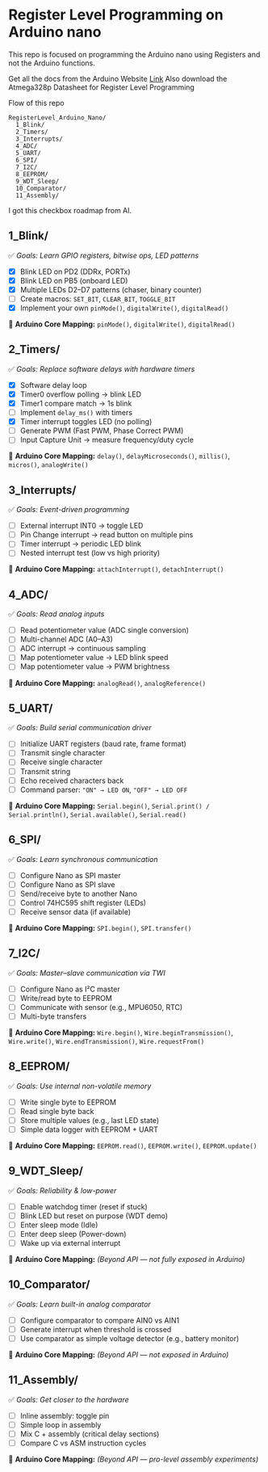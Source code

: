# Register Level Programming on Arduino nano
This repo is focused on programming the Arduino nano using Registers and not the Arduino functions.  

Get all the docs from the Arduino Website [Link](https://docs.arduino.cc/hardware/nano/)
Also download the Atmega328p Datasheet for Register Level Programming

Flow of this repo  
```
RegisterLevel_Arduino_Nano/
  1_Blink/
  2_Timers/
  3_Interrupts/
  4_ADC/
  5_UART/
  6_SPI/
  7_I2C/
  8_EEPROM/
  9_WDT_Sleep/
  10_Comparator/
  11_Assembly/
```
I got this checkbox roadmap from AI.  

## **1_Blink/**
✅ *Goals: Learn GPIO registers, bitwise ops, LED patterns*

- [X] Blink LED on PD2 (DDRx, PORTx)  
- [X] Blink LED on PB5 (onboard LED)  
- [X] Multiple LEDs D2–D7 patterns (chaser, binary counter)  
- [ ] Create macros: `SET_BIT`, `CLEAR_BIT`, `TOGGLE_BIT`  
- [X] Implement your own `pinMode()`, `digitalWrite()`, `digitalRead()`  

🔗 **Arduino Core Mapping:** `pinMode()`, `digitalWrite()`, `digitalRead()`

## **2_Timers/**
✅ *Goals: Replace software delays with hardware timers*

- [X] Software delay loop  
- [X] Timer0 overflow polling → blink LED  
- [X] Timer1 compare match → 1s blink  
- [ ] Implement `delay_ms()` with timers  
- [X] Timer interrupt toggles LED (no polling)  
- [ ] Generate PWM (Fast PWM, Phase Correct PWM)  
- [ ] Input Capture Unit → measure frequency/duty cycle  

🔗 **Arduino Core Mapping:** `delay()`, `delayMicroseconds()`, `millis()`, `micros()`, `analogWrite()`

## **3_Interrupts/**
✅ *Goals: Event-driven programming*

- [ ] External interrupt INT0 → toggle LED  
- [ ] Pin Change interrupt → read button on multiple pins  
- [ ] Timer interrupt → periodic LED blink  
- [ ] Nested interrupt test (low vs high priority)  

🔗 **Arduino Core Mapping:** `attachInterrupt()`, `detachInterrupt()`

## **4_ADC/**
✅ *Goals: Read analog inputs*

- [ ] Read potentiometer value (ADC single conversion)  
- [ ] Multi-channel ADC (A0–A3)  
- [ ] ADC interrupt → continuous sampling  
- [ ] Map potentiometer value → LED blink speed  
- [ ] Map potentiometer value → PWM brightness  

🔗 **Arduino Core Mapping:** `analogRead()`, `analogReference()`

## **5_UART/**
✅ *Goals: Build serial communication driver*

- [ ] Initialize UART registers (baud rate, frame format)  
- [ ] Transmit single character  
- [ ] Receive single character  
- [ ] Transmit string  
- [ ] Echo received characters back  
- [ ] Command parser: `"ON" → LED ON`, `"OFF" → LED OFF`  

🔗 **Arduino Core Mapping:** `Serial.begin()`, `Serial.print() / Serial.println()`, `Serial.available()`, `Serial.read()`

## **6_SPI/**
✅ *Goals: Learn synchronous communication*

- [ ] Configure Nano as SPI master  
- [ ] Configure Nano as SPI slave  
- [ ] Send/receive byte to another Nano  
- [ ] Control 74HC595 shift register (LEDs)  
- [ ] Receive sensor data (if available)  

🔗 **Arduino Core Mapping:** `SPI.begin()`, `SPI.transfer()`

## **7_I2C/**
✅ *Goals: Master–slave communication via TWI*

- [ ] Configure Nano as I²C master  
- [ ] Write/read byte to EEPROM  
- [ ] Communicate with sensor (e.g., MPU6050, RTC)  
- [ ] Multi-byte transfers  

🔗 **Arduino Core Mapping:** `Wire.begin()`, `Wire.beginTransmission()`, `Wire.write()`, `Wire.endTransmission()`, `Wire.requestFrom()`

## **8_EEPROM/**
✅ *Goals: Use internal non-volatile memory*

- [ ] Write single byte to EEPROM  
- [ ] Read single byte back  
- [ ] Store multiple values (e.g., last LED state)  
- [ ] Simple data logger with EEPROM + UART  

🔗 **Arduino Core Mapping:** `EEPROM.read()`, `EEPROM.write()`, `EEPROM.update()`

## **9_WDT_Sleep/**
✅ *Goals: Reliability & low-power*

- [ ] Enable watchdog timer (reset if stuck)  
- [ ] Blink LED but reset on purpose (WDT demo)  
- [ ] Enter sleep mode (Idle)  
- [ ] Enter deep sleep (Power-down)  
- [ ] Wake up via external interrupt  

🔗 **Arduino Core Mapping:** *(Beyond API — not fully exposed in Arduino)*

## **10_Comparator/**
✅ *Goals: Learn built-in analog comparator*

- [ ] Configure comparator to compare AIN0 vs AIN1  
- [ ] Generate interrupt when threshold is crossed  
- [ ] Use comparator as simple voltage detector (e.g., battery monitor)  

🔗 **Arduino Core Mapping:** *(Beyond API — not exposed in Arduino)*

## **11_Assembly/**
✅ *Goals: Get closer to the hardware*

- [ ] Inline assembly: toggle pin  
- [ ] Simple loop in assembly  
- [ ] Mix C + assembly (critical delay sections)  
- [ ] Compare C vs ASM instruction cycles  

🔗 **Arduino Core Mapping:** *(Beyond API — pro-level assembly experiments)*
